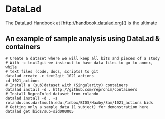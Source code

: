 # DataLad

The DataLad Handbook at [http://handbook.datalad.org]() is the ultimate 

## An example of sample analysis using DataLad & containers
 
    # Create a dataset where we will keep all bits and pieces of a study
    # With -c text2git we instruct to have data files to go to annex, while
    # text files (code, docs, scripts) to git
    datalad create -c text2git 1021_actions
    cd 1021_actions
    # Install a (sub)dataset with (Singularity) containers
    datalad install -d . http://github.com/repronim/containers
    # Install ReproIn'ed dataset from rolando
    datalad install -d . -s rolando.cns.dartmouth.edu:/inbox/BIDS/Haxby/Sam/1021_actions bids
    # Getting only a sample data (1 subject) for demonstration here
    datalad get bids/sub-sid000005
